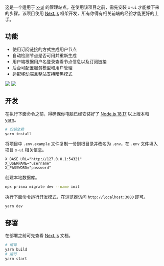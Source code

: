 这是一个适用于 [x-ui](https://github.com/vaxilu/x-ui) 的管理站点。在使用该项目之前，需先安装 `x-ui` 才能接下来的步骤。该项目使用 [Next.js](https://nextjs.org/docs) 框架开发，所有你得有相关前端的经验才能更好的上手。

## 功能

- 使用订阅链接的方式生成用户节点
- 自动检测节点是否可用并重新生成
- 用户端根据用户名登录查看节点信息以及订阅链接
- 后台可配置服务模型和用户管理
- 适配移动端且整站支持暗黑模式

![](https://raw.github.com/ponjs/xray-node/master/public/readme-dashboard.png)
![](https://raw.github.com/ponjs/xray-node/master/public/readme-client.png)

## 开发

在执行下面命令之前，得确保你电脑已经安装好了 [Node.js 18.17](https://nodejs.org/) 以上版本和 [yarn](https://yarnpkg.com/)。

```bash
# 安装依赖
yarn install
```

将项目中 `.env.example` 文件复制一份到根目录并改名为 `.env`，在 `.env` 文件填入项目 `x-ui` 相关信息。

```
X_BASE_URL="http://127.0.0.1:54321"
X_USERNAME="username"
X_PASSWORD="password"
```

创建本地数据库。

```bash
npx prisma migrate dev --name init
```

执行下面命令运行开发模式，在浏览器访问 `http://localhost:3000` 即可。

```bash
yarn dev
```

## 部署

在部署之前可先查看 [Next.js](https://nextjs.org/docs/app/building-your-application/deploying) 文档。

```bash
# 编译
yarn build
# 运行
yarn start
```
